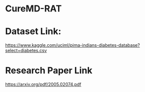 # CureMD-RAT

# Dataset Link:
https://www.kaggle.com/uciml/pima-indians-diabetes-database?select=diabetes.csv

# Research Paper Link
https://arxiv.org/pdf/2005.02074.pdf
